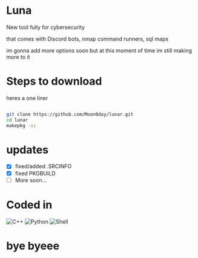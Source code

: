 #          Luna

New tool fully for cybersecurity

that comes with Discord bots, nmap command runners, sql maps 

im gonna add more options soon but at this moment of time im still making more to it


# Steps to download
heres a one liner
```bash

git clone https://github.com/Moon0day/lunar.git
cd lunar
makepkg -si
```
#        updates
-   [x] fixed/added .SRCINFO
-   [x] fixed PKGBUILD
-   [ ] More soon...  
# Coded in

![C++](https://img.shields.io/badge/C++-00599C?style=flat-square&logo=cplusplus&logoColor=white)
![Python](https://img.shields.io/badge/Python-FFD43B?style=flat-square&logo=python&logoColor=blue)
![Shell](https://img.shields.io/badge/Shell-121011?style=flat-square&logo=gnu-bash&logoColor=white)

# bye byeee
